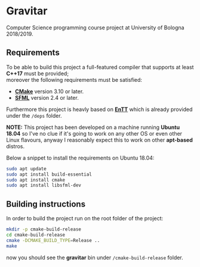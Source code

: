 # Gravitar

Computer Science programming course project at University of Bologna 2018/2019.

## Requirements

To be able to build this project a full-featured compiler that supports at least **C++17** must be provided;  
moreover the following requirements must be satisfied:

 - [**CMake**](https://cmake.org) version 3.10 or later.
 - [**SFML**](https://www.sfml-dev.org/index.php) version 2.4 or later.

Furthermore this project is heavly based on [**EnTT**](https://github.com/skypjack/entt) which is already provided under the `/deps` folder.

**NOTE:** This project has been developed on a machine running **Ubuntu 18.04** so I've no clue if it's going to work on 
any other OS or even other Linux flavours, anyway I reasonably expect this to work on other **apt-based** distros.

Below a snippet to install the requirements on Ubuntu 18.04:

```bash
sudo apt update
sudo apt install build-essential
sudo apt install cmake
sudo apt install libsfml-dev
```

## Building instructions

In order to build the project run on the root folder of the project:

```bash
mkdir -p cmake-build-release
cd cmake-build-release
cmake -DCMAKE_BUILD_TYPE=Release ..
make
```

now you should see the **gravitar** bin under `/cmake-build-release` folder.
